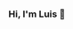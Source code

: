 ### Hi, I'm Luis 👋 

<!--
**Daconce/daconce** is a ✨ _special_ ✨ repository because its `README.md` (this file) appears on your GitHub profile.
